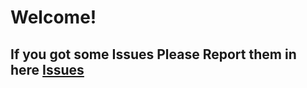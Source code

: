 # Welcome!
## If you got some Issues Please Report them in here [Issues](https://github.com/hc52-mods/issus/issus)
